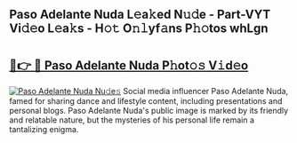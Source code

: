 ## Paso Adelante Nuda L𝚎a𝚔ed N𝚞𝚍e - Part-VYT Vi𝚍𝚎o L𝚎a𝚔s - H𝚘𝚝 O𝚗𝚕yf𝚊ns P𝚑𝚘tos whLgn

# <h2><a href="http://kf328qh.oniu.top/?m=Paso+Adelante+Nuda">🔗👉 🔴 Paso Adelante Nuda P𝚑ot𝚘𝚜 V𝚒d𝚎o</a></h2>

[![Paso Adelante Nuda Nu𝚍e𝚜](https://i.imgur.com/0qMVB7G.gif)](http://kf328qh.oniu.top/?m=Paso+Adelante+Nuda)
Social media influencer Paso Adelante Nuda, famed for sharing dance and lifestyle content, including presentations and personal blogs. Paso Adelante Nuda's public image is marked by its friendly and relatable nature, but the mysteries of his personal life remain a tantalizing enigma.  

